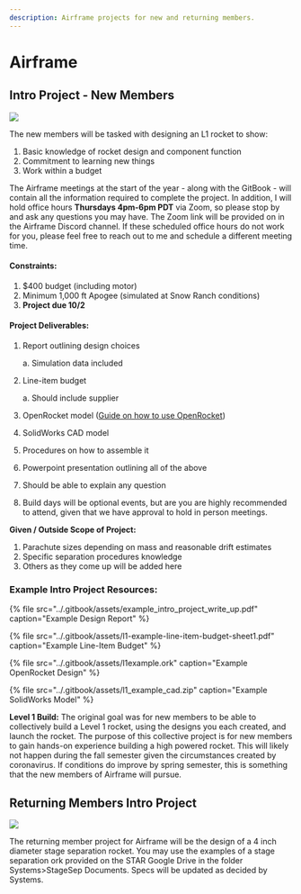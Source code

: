 ```yaml
---
description: Airframe projects for new and returning members.
---
```


# Airframe

## Intro Project - New Members

![](../.gitbook/assets/img_9630%20%281%29.jpg)

The new members will be tasked with designing an L1 rocket to show:

1. Basic knowledge of rocket design and component function
2. Commitment to learning new things
3. Work within a budget

The Airframe meetings at the start of the year - along with the GitBook - will contain all the information required to complete the project. In addition, I will hold office hours **Thursdays 4pm-6pm PDT** via Zoom, so please stop by and ask any questions you may have. The Zoom link will be provided on in the Airframe Discord channel. If these scheduled office hours do not work for you, please feel free to reach out to me and schedule a different meeting time.

#### Constraints:

1. $400 budget \(including motor\)
2. Minimum 1,000 ft Apogee \(simulated at Snow Ranch conditions\)
3. **Project due 10/2**

#### Project **Deliverables**:

1. Report outlining design choices 

     a. Simulation data included

2. Line-item budget

     a. Should include supplier

3. OpenRocket model \([Guide on how to use OpenRocket](https://calstar.gitbook.io/docs/tutorials/airframe/airframe-openrocket)\)
4. SolidWorks CAD model
5. Procedures on how to assemble it
6. Powerpoint presentation outlining all of the above
7. Should be able to explain any question
8. Build days will be optional events, but are you are highly recommended to attend, given that we have approval to hold in person meetings.

**Given / Outside Scope of Project:**

1. Parachute sizes depending on mass and reasonable drift estimates
2. Specific separation procedures knowledge
3. Others as they come up will be added here

### Example Intro Project Resources:

{% file src="../.gitbook/assets/example\_intro\_project\_write\_up.pdf" caption="Example Design Report" %}

{% file src="../.gitbook/assets/l1-example-line-item-budget-sheet1.pdf" caption="Example Line-Item Budget" %}

{% file src="../.gitbook/assets/l1example.ork" caption="Example OpenRocket Design" %}

{% file src="../.gitbook/assets/l1\_example\_cad.zip" caption="Example SolidWorks Model" %}

**Level 1 Build:**
The original goal was for new members to be able to collectively build a Level 1 rocket, using the designs you each created, and launch the rocket. The purpose of this collective project is for new members to gain hands-on experience building a high powered rocket. This will likely not happen during the fall semester given the circumstances created by coronavirus. If conditions do improve by spring semester, this is something that the new members of Airframe will pursue. 

## Returning Members Intro Project

![](../.gitbook/assets/img_5739%20%281%29.jpg)

The returning member project for Airframe will be the design of a 4 inch diameter stage separation rocket. You may use the examples of a stage separation ork provided on the STAR Google Drive in the folder Systems>StageSep Documents. Specs will be updated as decided by Systems.  


